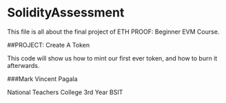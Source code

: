 # SolidityAssessment

This file is all about the final project of ETH PROOF: Beginner EVM Course. 

##PROJECT: Create A Token

This code will show us how to mint our first ever token, and how to burn it afterwards.

###Mark Vincent Pagala

National Teachers College 3rd Year BSIT

